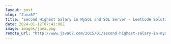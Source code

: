 ```yaml
---
layout: post
blog: "Java67"
title: "Second Highest Salary in MySQL and SQL Server - LeetCode Solution"
date: 2024-01-12T07:41:00Z
image: images/java.png
remote_url: "http://www.java67.com/2015/01/second-highest-salary-in-mysql-and-sql-server.html"
---
```

